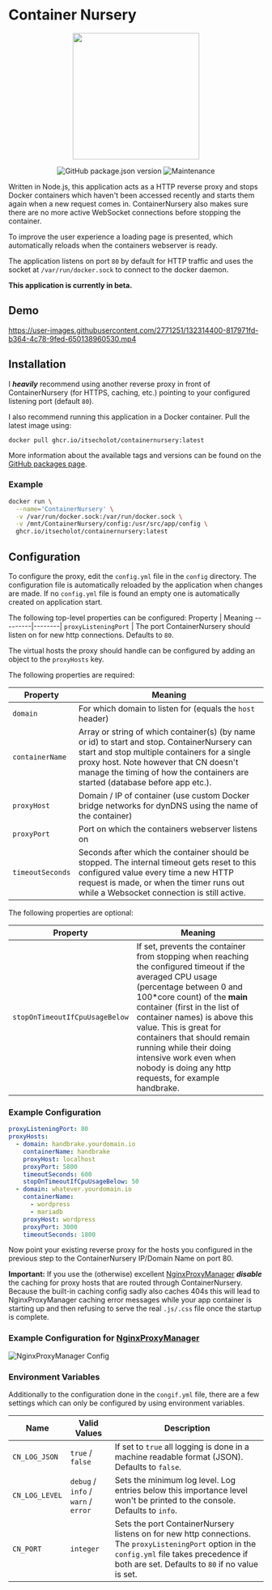 # Container Nursery
<p align="center"><img src="https://user-images.githubusercontent.com/2771251/132473388-9f0ff8d9-7bbb-47e5-b45f-9634d86a0dff.png" height="250"></p>

<p align="center">
  <img alt="GitHub package.json version" src="https://img.shields.io/github/package-json/v/ItsEcholot/ContainerNursery">
  <img alt="Maintenance" src="https://img.shields.io/maintenance/yes/2021">
</p>

Written in Node.js, this application acts as a HTTP reverse proxy and stops Docker containers which haven't been accessed recently and starts them again when a new request comes in. ContainerNursery also makes sure there are no more active WebSocket connections before stopping the container.

To improve the user experience a loading page is presented, which automatically reloads when the containers webserver is ready.

The application listens on port `80` by default for HTTP traffic and uses the socket at `/var/run/docker.sock` to connect to the docker daemon.

**This application is currently in beta.**

## Demo


https://user-images.githubusercontent.com/2771251/132314400-817971fd-b364-4c78-9fed-650138960530.mp4


## Installation
I ***heavily*** recommend using another reverse proxy in front of ContainerNursery (for HTTPS, caching, etc.) pointing to your configured listening port (default `80`).

I also recommend running this application in a Docker container. Pull the latest image using:

```docker pull ghcr.io/itsecholot/containernursery:latest```

More information about the available tags and versions can be found on the [GitHub packages page](https://github.com/ItsEcholot/ContainerNursery/pkgs/container/containernursery).

### Example

```bash
docker run \
  --name='ContainerNursery' \
  -v /var/run/docker.sock:/var/run/docker.sock \
  -v /mnt/ContainerNursery/config:/usr/src/app/config \
  ghcr.io/itsecholot/containernursery:latest
```

## Configuration
To configure the proxy, edit the `config.yml` file in the `config` directory. The configuration file is automatically reloaded by the application when changes are made.
If no `config.yml` file is found an empty one is automatically created on application start.

The following top-level properties can be configured:
Property | Meaning
---------|--------|
`proxyListeningPort` | The port ContainerNursery should listen on for new http connections. Defaults to `80`.

The virtual hosts the proxy should handle can be configured by adding an object to the `proxyHosts` key.

The following properties are required:

Property | Meaning
---------|--------|
`domain` | For which domain to listen for (equals the `host` header)
`containerName` | Array or string of which container(s) (by name or id) to start and stop. ContainerNursery can start and stop multiple containers for a single proxy host. Note however that CN doesn't manage the timing of how the containers are started (database before app etc.).
`proxyHost` | Domain / IP of container (use custom Docker bridge networks for dynDNS using the name of the container)
`proxyPort` | Port on which the containers webserver listens on
`timeoutSeconds` | Seconds after which the container should be stopped. The internal timeout gets reset to this configured value every time a new HTTP request is made, or when the timer runs out while a Websocket connection is still active.

The following properties are optional:

Property | Meaning
---------|--------|
`stopOnTimeoutIfCpuUsageBelow` | If set, prevents the container from stopping when reaching the configured timeout if the averaged CPU usage (percentage between 0 and 100*core count) of the **main** container (first in the list of container names) is above this value. This is great for containers that should remain running while their doing intensive work even when nobody is doing any http requests, for example handbrake.

### Example Configuration
```yaml
proxyListeningPort: 80
proxyHosts:
  - domain: handbrake.yourdomain.io
    containerName: handbrake
    proxyHost: localhost
    proxyPort: 5800
    timeoutSeconds: 600
    stopOnTimeoutIfCpuUsageBelow: 50
  - domain: whatever.yourdomain.io
    containerName: 
      - wordpress
      - mariadb
    proxyHost: wordpress
    proxyPort: 3000
    timeoutSeconds: 1800
```

Now point your existing reverse proxy for the hosts you configured in the previous step to the ContainerNursery IP/Domain Name on port 80.

**Important:** If you use the (otherwise) excellent [NginxProxyManager](https://github.com/jc21/nginx-proxy-manager) ***disable*** the caching for proxy hosts that are routed through ContainerNursery. Because the built-in caching config sadly also caches 404s this will lead to NginxProxyManager caching error messages while your app container is starting up and then refusing to serve the real `.js/.css` file once the startup is complete.

### Example Configuration for [NginxProxyManager](https://github.com/jc21/nginx-proxy-manager)

![NginxProxyManager Config](https://user-images.githubusercontent.com/2771251/132512090-621926eb-70b5-4801-a477-70cc300ab2a1.jpeg)

### Environment Variables
Additionally to the configuration done in the `congif.yml` file, there are a few settings which can only be configured by using environment variables.

Name | Valid Values | Description
-----|--------------|------------
`CN_LOG_JSON` | `true` / `false` | If set to `true` all logging is done in a machine readable format (JSON). Defaults to `false`.
`CN_LOG_LEVEL` | `debug` / `info` / `warn` / `error` | Sets the minimum log level. Log entries below this importance level won't be printed to the console. Defaults to `info`.
`CN_PORT` | `integer` | Sets the port ContainerNursery listens on for new http connections. The `proxyListeningPort` option in the `config.yml` file takes precedence if both are set. Defaults to `80` if no value is set.